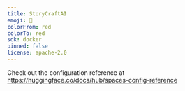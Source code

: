 ```yaml
---
title: StoryCraftAI
emoji: 🐨
colorFrom: red
colorTo: red
sdk: docker
pinned: false
license: apache-2.0
---
```

Check out the configuration reference at https://huggingface.co/docs/hub/spaces-config-reference